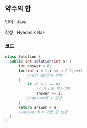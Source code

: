 ## 약수의 합

언어 : Java

작성 : Hyeonsik Bae

### 코드

```java
class Solution {
  public int solution(int n) {
      int answer = 0;
      for(int i = 1;i <= n / 2;i++)
          //n의 절반까지 반뽁
      {
          if (n % i == 0)
              //i가 n의 약수이면
              answer += i;
          //answer에 i 합산
      }
      return answer + n;
      //answer에 n 더한 값 반환
  }
}
```
